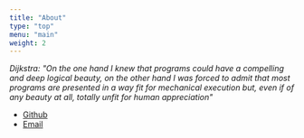 ```yaml
---
title: "About"
type: "top"
menu: "main"
weight: 2
---
```


*Dijkstra: "On the one hand I knew that programs could have a compelling and deep logical beauty, on the other hand I was forced to admit that most programs are presented in a way fit for mechanical execution but, even if of any beauty at all, totally unfit for human appreciation"*

- [Github](https://github.com/Christophe1997)
- [Email](mailto:hey_christophe@outlook.com)